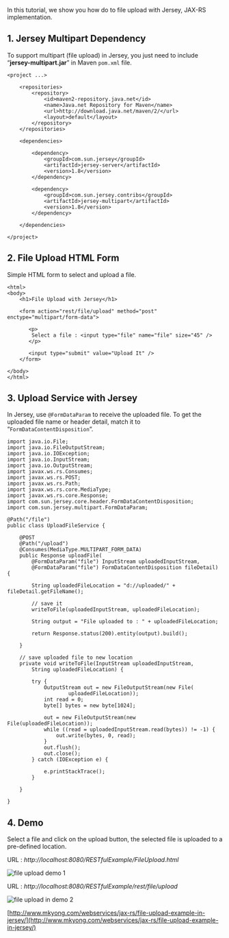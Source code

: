 In this tutorial, we show you how do to file upload with Jersey, JAX-RS implementation.

## 1\. Jersey Multipart Dependency

To support multipart (file upload) in Jersey, you just need to include “**jersey-multipart.jar**” in Maven `pom.xml` file.

    <project ...>

    	<repositories>
    		<repository>
    			<id>maven2-repository.java.net</id>
    			<name>Java.net Repository for Maven</name>
    			<url>http://download.java.net/maven/2/</url>
    			<layout>default</layout>
    		</repository>
    	</repositories>

    	<dependencies>

    		<dependency>
    			<groupId>com.sun.jersey</groupId>
    			<artifactId>jersey-server</artifactId>
    			<version>1.8</version>
    		</dependency>

    		<dependency>
    			<groupId>com.sun.jersey.contribs</groupId>
    			<artifactId>jersey-multipart</artifactId>
    			<version>1.8</version>
    		</dependency>

    	</dependencies>

    </project>

## 2\. File Upload HTML Form

Simple HTML form to select and upload a file.

    <html>
    <body>
    	<h1>File Upload with Jersey</h1>

    	<form action="rest/file/upload" method="post" enctype="multipart/form-data">

    	   <p>
    		Select a file : <input type="file" name="file" size="45" />
    	   </p>

    	   <input type="submit" value="Upload It" />
    	</form>

    </body>
    </html>

## 3\. Upload Service with Jersey

In Jersey, use `@FormDataParam` to receive the uploaded file. To get the uploaded file name or header detail, match it to “`FormDataContentDisposition`“.

    import java.io.File;
    import java.io.FileOutputStream;
    import java.io.IOException;
    import java.io.InputStream;
    import java.io.OutputStream;
    import javax.ws.rs.Consumes;
    import javax.ws.rs.POST;
    import javax.ws.rs.Path;
    import javax.ws.rs.core.MediaType;
    import javax.ws.rs.core.Response;
    import com.sun.jersey.core.header.FormDataContentDisposition;
    import com.sun.jersey.multipart.FormDataParam;

    @Path("/file")
    public class UploadFileService {

    	@POST
    	@Path("/upload")
    	@Consumes(MediaType.MULTIPART_FORM_DATA)
    	public Response uploadFile(
    		@FormDataParam("file") InputStream uploadedInputStream,
    		@FormDataParam("file") FormDataContentDisposition fileDetail) {

    		String uploadedFileLocation = "d://uploaded/" + fileDetail.getFileName();

    		// save it
    		writeToFile(uploadedInputStream, uploadedFileLocation);

    		String output = "File uploaded to : " + uploadedFileLocation;

    		return Response.status(200).entity(output).build();

    	}

    	// save uploaded file to new location
    	private void writeToFile(InputStream uploadedInputStream,
    		String uploadedFileLocation) {

    		try {
    			OutputStream out = new FileOutputStream(new File(
    					uploadedFileLocation));
    			int read = 0;
    			byte[] bytes = new byte[1024];

    			out = new FileOutputStream(new File(uploadedFileLocation));
    			while ((read = uploadedInputStream.read(bytes)) != -1) {
    				out.write(bytes, 0, read);
    			}
    			out.flush();
    			out.close();
    		} catch (IOException e) {

    			e.printStackTrace();
    		}

    	}

    }

## 4\. Demo

Select a file and click on the upload button, the selected file is uploaded to a pre-defined location.

URL : _http://localhost:8080/RESTfulExample/FileUpload.html_

![file upload demo 1](http://www.mkyong.com/wp-content/uploads/2011/07/jersey-file-upload.png)

URL : _http://localhost:8080/RESTfulExample/rest/file/upload_

![file upload in demo 2](http://www.mkyong.com/wp-content/uploads/2011/07/jersey-file-upload-1.png)

[http://www.mkyong.com/webservices/jax-rs/file-upload-example-in-jersey/](http://www.mkyong.com/webservices/jax-rs/file-upload-example-in-jersey/)
